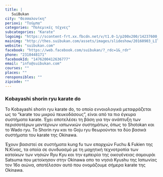 ```yaml
---
title: |
   SuiBukan
city: "Θεσσαλονίκη"
perioxi: "Τούμπα"
categories: "Πολεμικές τέχνες"
subcategories: "Karate"
logoimg: "https://scontent-frt.xx.fbcdn.net/v/t1.0-1/p200x200/14237600_1185156011542753_8196304704658419131_n.jpg?oh=0321e4a8790d931f1818f625fccf5f8b&oe=5B46FAB6"
mainimg: "http://thes.suibukan.com/assets/images/slideshow/20160903_LITOHORO_SEMINAR_184.jpg"
website: "suibukan.com"
facebook: "https://web.facebook.com/suibukan/?_rdc=1&_rdr"
phone: "2310448171"
facebookId: "1476200412636777"
email: "info@suibukan.com"
courses: ""
places: ""
rensponsibles: ""
zipcode: ""
---
```


### Kοbayashί shοrin ryu karate dο

Το Kοbayashί shοrin ryu karate dο, το οποίο εννοιολογικά μεταφράζεται ως το “karate του μικρού πευκοδάσους”, είναι από τα πιο έγκυρα συστήματα karate. Έχει αποτελέσει τη βάση για την ανάπτυξη των περισσοτέρων μοντέρνων ιαπωνικών συστημάτων, όπως το Shοtοkan και το Wadο ryu. Το Shοrin ryu και το Gοju ryu θεωρούνται τα δύο βασικά συστήματα του karate της Okinawa.

Έχουν βασιστεί σε συστήματα kung fu των επαρχιών Fuchu & Fukien της N.Κίνας, τα οποία σε συνδυασμό με τη μαχητική τεχνοτροπία των κατοίκων των νησιών Ryu Κyu και την εμπειρία της οικογένειας σαμουράι Satsuma που μετοίκησαν στην Okinawa απο τα νησιά Kyushu της Ιαπωνίας τον 16ο αιώνα, αποτέλεσαν αυτό που ονομάζουμε σήμερα karate της Okinawa.


